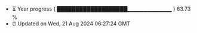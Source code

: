 - ⏳ Year progress { ███████████████████▁▁▁▁▁▁▁▁▁▁▁ } 63.73 %
- ⏰ Updated on Wed, 21 Aug 2024 06:27:24 GMT

